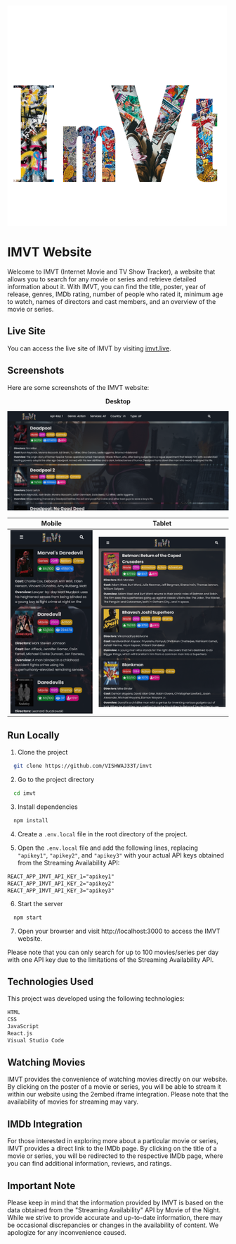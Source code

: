 ![PC](screenshots/Logo.png)
# IMVT Website
Welcome to IMVT (Internet Movie and TV Show Tracker), a website that allows you to search for any movie or series and retrieve detailed information about it. With IMVT, you can find the title, poster, year of release, genres, IMDb rating, number of people who rated it, minimum age to watch, names of directors and cast members, and an overview of the movie or series.

## Live Site

You can access the live site of IMVT by visiting [imvt.live](https://imvt.live).

## Screenshots

Here are some screenshots of the IMVT website:

<p align="center">
  <b>Desktop</b>
</p>

![PC](screenshots/screenshot1.png)

Mobile          |  Tablet
:-------------------------:|:-------------------------:
![Mobile](screenshots/screenshot2.png)|![Tablet](screenshots/screenshot3.png)|


## Run Locally

1. Clone the project

```bash
  git clone https://github.com/VISHWAJ33T/imvt
```

2. Go to the project directory

```bash
  cd imvt
```

3. Install dependencies

```bash
  npm install
```

4. Create a `.env.local` file in the root directory of the project.

5. Open the `.env.local` file and add the following lines, replacing `"apikey1"`, `"apikey2"`, and `"apikey3"` with your actual API keys obtained from the Streaming Availability API:
```plaintext
REACT_APP_IMVT_API_KEY_1="apikey1"
REACT_APP_IMVT_API_KEY_2="apikey2"
REACT_APP_IMVT_API_KEY_3="apikey3"
```

6. Start the server

```bash
  npm start
```

7. Open your browser and visit http://localhost:3000 to access the IMVT website.

Please note that you can only search for up to 100 movies/series per day with one API key due to the limitations of the Streaming Availability API.

## Technologies Used

This project was developed using the following technologies:

    HTML
    CSS
    JavaScript
    React.js
    Visual Studio Code


## Watching Movies

IMVT provides the convenience of watching movies directly on our website. By clicking on the poster of a movie or series, you will be able to stream it within our website using the 2embed iframe integration. Please note that the availability of movies for streaming may vary.

## IMDb Integration

For those interested in exploring more about a particular movie or series, IMVT provides a direct link to the IMDb page. By clicking on the title of a movie or series, you will be redirected to the respective IMDb page, where you can find additional information, reviews, and ratings.


## Important Note
Please keep in mind that the information provided by IMVT is based on the data obtained from the "Streaming Availability" API by Movie of the Night. While we strive to provide accurate and up-to-date information, there may be occasional discrepancies or changes in the availability of content. We apologize for any inconvenience caused.